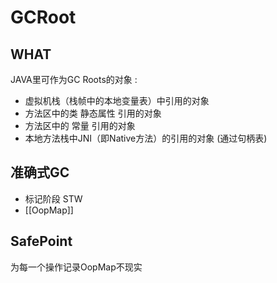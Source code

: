 # GCRoot
## WHAT
JAVA里可作为GC Roots的对象 :
 - 虚拟机栈（栈帧中的本地变量表）中引用的对象 
 - 方法区中的类 静态属性 引用的对象 
 - 方法区中的 常量 引用的对象 
 - 本地方法栈中JNI（即Native方法）的引用的对象 (通过句柄表)

## 准确式GC
- 标记阶段 STW
- [[OopMap]]

## SafePoint
为每一个操作记录OopMap不现实